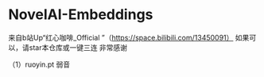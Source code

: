 # NovelAI-Embeddings
来自b站Up“红心咖啡_Official ”（https://space.bilibili.com/13450091）
如果可以，请star本仓库或一键三连
非常感谢

（1）ruoyin.pt     弱音

